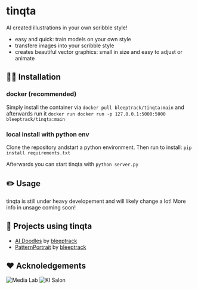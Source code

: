 # tinqta
AI created illustrations in your own scribble style!

- easy and quick: train models on your own style
- transfere images into your scribble style 
- creates beautiful vector graphics: small in size and easy to adjust or animate

## 🧑‍💻 Installation

### docker (recommended)

Simply install the container via 
`docker pull bleeptrack/tinqta:main`
and afterwards run it 
`docker run docker run -p 127.0.0.1:5000:5000 bleeptrack/tinqta:main`

### local install with python env
Clone the repository andstart a python environment.
Then run to install:
`pip install requirements.txt`

Afterwards you can start tinqta with
`python server.py`

## ✏️ Usage
tinqta is still under heavy developement and will likely change a lot!
More info in unsage coming soon!

## 👀 Projects using tinqta
- [AI Doodles](https://www.youtube.com/playlist?list=PLSV1FvtNZeQF81iLqAgOjbA1cLRTSrcFl) by [bleeptrack](htttps://www.bleeptrack.de)
- [PatternPortrait](https://bleeptrack.de/projects/patternportrait/) by [bleeptrack](htttps://www.bleeptrack.de)

## ❤️‍ Acknoledgements
![Media Lab](https://github.com/bleeptrack/tinqta/blob/main/.github/mtl-powered-by.png?raw=true)
![KI Salon](https://raw.githubusercontent.com/bleeptrack/tinqta/4de30e2b2a82d4861962624e997b1a8ba3a207a9/.github/Logo_weiss.svg)


